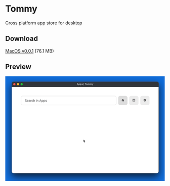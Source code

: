 # Tommy

Cross platform app store for desktop

## Download

[MacOS v0.0.1](https://github.com/ozgrozer/tommy/releases/download/v0.0.1/tommy-0.0.1.dmg) (76.1 MB)

## Preview

![](./preview/3.gif)
